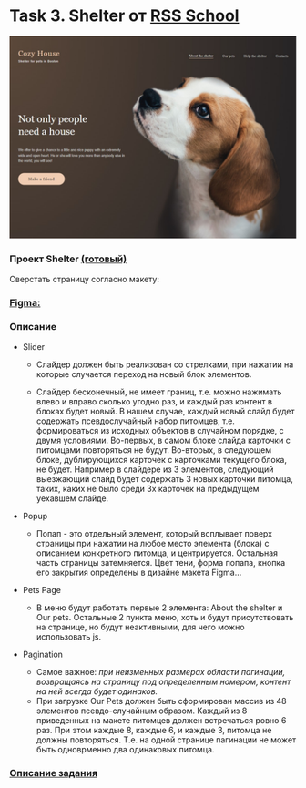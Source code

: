 # Task 3. Shelter от [RSS School](https://rs.school/)

<img src="./img/shelter.jpg">

### **Проект Shelter [(готовый)]( https://marinatwice82.github.io/shelter/)**

Сверстать страницу согласно макету:

### [**Figma:**](https://www.figma.com/file/tKcmzkARtMUFQAR9VLdLkl/shelter-dom?node-id=94%3A43)

### Описание 

* Slider

    * Слайдер должен быть реализован со стрелками, при нажатии на которые случается переход на новый блок элементов.

    * Слайдер бесконечный, не имеет границ, т.е. можно нажимать влево и вправо сколько угодно раз, и каждый раз контент в блоках будет новый. В нашем случае, каждый новый слайд будет содержать псевдослучайный набор питомцев, т.е. формироваться из исходных объектов в случайном порядке, с двумя условиями. Во-первых, в самом блоке слайда карточки с питомцами повторяться не будут. Во-вторых, в следующем блоке, дублирующихся карточек с карточками текущего блока, не будет. Например в слайдере из 3 элементов, следующий выезжающий слайд будет содержать 3 новых карточки питомца, таких, каких не было среди 3х карточек на предыдущем уехавшем слайде.
* Popup
    * Попап - это отдельный элемент, который всплывает поверх страницы при нажатии на любое место элемента (блока) с описанием конкретного питомца, и центрируется. Остальная часть страницы затемняется. Цвет тени, форма попапа, кнопка его закрытия определены в дизайне макета Figma...
* Pets Page
    * В меню будут работать первые 2 элемента: About the shelter и Our pets. Остальные 2 пункта меню, хоть и будут присутствовать на странице, но будут неактивными, для чего можно использовать js.
*  Pagination
    * Самое важное: *при неизменных размерах области пагинации, возвращаясь на страницу под определенным номером, контент на ней всегда будет одинаков.*
    * При загрузке Our Pets должен быть сформирован массив из 48 элементов псевдо-случайным образом. Каждый из 8 приведенных на макете питомцев должен встречаться ровно 6 раз. При этом каждые 8, каждые 6, и каждые 3, питомца не должны повторяться. Т.е. на одной странице пагинации не может быть одноврменно два одинаковых питомца.

### [Описание задания](https://github.com/rolling-scopes-school/tasks/blob/master/tasks/markups/level-2/shelter/shelter-DOM-ru.md)
